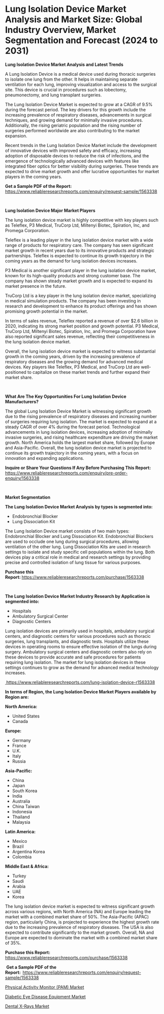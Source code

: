 <p><h1>Lung Isolation Device Market Analysis and Market Size: Global Industry Overview, Market Segmentation and Forecast (2024 to 2031)</h1></p><p><strong>Lung Isolation Device Market Analysis and Latest Trends</strong></p>
<p><p>A Lung Isolation Device is a medical device used during thoracic surgeries to isolate one lung from the other. It helps in maintaining separate ventilation for each lung, improving visualization and access to the surgical site. This device is crucial in procedures such as lobectomy, pneumonectomy, and lung transplant surgeries.</p><p>The Lung Isolation Device Market is expected to grow at a CAGR of 9.5% during the forecast period. The key drivers for this growth include the increasing prevalence of respiratory diseases, advancements in surgical techniques, and growing demand for minimally invasive procedures. Additionally, the rising geriatric population and the rising number of surgeries performed worldwide are also contributing to the market expansion.</p><p>Recent trends in the Lung Isolation Device Market include the development of innovative devices with improved safety and efficacy, increasing adoption of disposable devices to reduce the risk of infections, and the emergence of technologically advanced devices with features like integrated fiber optics for better visibility during surgeries. These trends are expected to drive market growth and offer lucrative opportunities for market players in the coming years.</p></p>
<p><strong>Get a Sample PDF of the Report:&nbsp;</strong> <a href="https://www.reliableresearchreports.com/enquiry/request-sample/1563338">https://www.reliableresearchreports.com/enquiry/request-sample/1563338</a></p>
<p>&nbsp;</p>
<p><strong>Lung Isolation Device Major Market Players</strong></p>
<p><p>The lung isolation device market is highly competitive with key players such as Teleflex, P3 Medical, TruCorp Ltd, Miltenyi Biotec, Spiration, Inc, and Promega Corporation. </p><p>Teleflex is a leading player in the lung isolation device market with a wide range of products for respiratory care. The company has seen significant market growth in recent years due to its innovative products and strategic partnerships. Teleflex is expected to continue its growth trajectory in the coming years as the demand for lung isolation devices increases.</p><p>P3 Medical is another significant player in the lung isolation device market, known for its high-quality products and strong customer base. The company has shown steady market growth and is expected to expand its market presence in the future.</p><p>TruCorp Ltd is a key player in the lung isolation device market, specializing in medical simulation products. The company has been investing in research and development to enhance its product offerings and has shown promising growth potential in the market.</p><p>In terms of sales revenue, Teleflex reported a revenue of over $2.6 billion in 2020, indicating its strong market position and growth potential. P3 Medical, TruCorp Ltd, Miltenyi Biotec, Spiration, Inc, and Promega Corporation have also reported significant sales revenue, reflecting their competitiveness in the lung isolation device market.</p><p>Overall, the lung isolation device market is expected to witness substantial growth in the coming years, driven by the increasing prevalence of respiratory diseases and the growing demand for advanced medical devices. Key players like Teleflex, P3 Medical, and TruCorp Ltd are well-positioned to capitalize on these market trends and further expand their market share.</p></p>
<p>&nbsp;</p>
<p><strong>What Are The Key Opportunities For Lung Isolation Device Manufacturers?</strong></p>
<p><p>The global Lung Isolation Device Market is witnessing significant growth due to the rising prevalence of respiratory diseases and increasing number of surgeries requiring lung isolation. The market is expected to expand at a steady CAGR of over 4% during the forecast period. Technological advancements in lung isolation devices, increasing adoption of minimally invasive surgeries, and rising healthcare expenditure are driving the market growth. North America holds the largest market share, followed by Europe and Asia-Pacific. Overall, the lung isolation device market is projected to continue its growth trajectory in the coming years, with a focus on innovation and expanding applications.</p></p>
<p><strong>Inquire or Share Your Questions If Any Before Purchasing This Report:</strong> <a href="https://www.reliableresearchreports.com/enquiry/pre-order-enquiry/1563338">https://www.reliableresearchreports.com/enquiry/pre-order-enquiry/1563338</a></p>
<p>&nbsp;</p>
<p><strong>Market Segmentation</strong></p>
<p><strong>The Lung Isolation Device Market Analysis by types is segmented into:</strong></p>
<p><ul><li>Endobronchial Blocker</li><li>Lung Dissociation Kit</li></ul></p>
<p><p>The Lung Isolation Device market consists of two main types: Endobronchial Blocker and Lung Dissociation Kit. Endobronchial Blockers are used to occlude one lung during surgical procedures, allowing ventilation of the other lung. Lung Dissociation Kits are used in research settings to isolate and study specific cell populations within the lung. Both devices play a critical role in medical and research settings by providing precise and controlled isolation of lung tissue for various purposes.</p></p>
<p><strong>Purchase this Report:&nbsp;</strong><a href="https://www.reliableresearchreports.com/purchase/1563338">https://www.reliableresearchreports.com/purchase/1563338</a></p>
<p>&nbsp;</p>
<p><strong>The Lung Isolation Device Market Industry Research by Application is segmented into:</strong></p>
<p><ul><li>Hospitals</li><li>Ambulatory Surgical Center</li><li>Diagnostic Centers</li></ul></p>
<p><p>Lung isolation devices are primarily used in hospitals, ambulatory surgical centers, and diagnostic centers for various procedures such as thoracic surgeries, lung transplants, and diagnostic tests. Hospitals utilize these devices in operating rooms to ensure effective isolation of the lungs during surgery. Ambulatory surgical centers and diagnostic centers also rely on these devices to provide accurate and safe procedures for patients requiring lung isolation. The market for lung isolation devices in these settings continues to grow as the demand for advanced medical technology increases.</p></p>
<p><a href="https://www.reliableresearchreports.com/lung-isolation-device-r1563338">&nbsp;https://www.reliableresearchreports.com/lung-isolation-device-r1563338</a></p>
<p><strong>In terms of Region, the Lung Isolation Device Market Players available by Region are:</strong></p>
<p>
    <p> <strong> North America: </strong>
        <ul>
            <li>United States</li>
            <li>Canada</li>
        </ul>
        </p> 
    <p> <strong> Europe: </strong>
        <ul>
            <li>Germany</li>
            <li>France</li>
            <li>U.K.</li>
            <li>Italy</li>
            <li>Russia</li>
        </ul>
        </p> 
    <p> <strong> Asia-Pacific: </strong>
        <ul>
            <li>China</li>
            <li>Japan</li>
            <li>South Korea</li>
            <li>India</li>
            <li>Australia</li>
            <li>China Taiwan</li>
            <li>Indonesia</li>
            <li>Thailand</li>
            <li>Malaysia</li>
        </ul>
        </p> 
    <p> <strong> Latin America: </strong>
        <ul>
            <li>Mexico</li>
            <li>Brazil</li>
            <li>Argentina Korea</li>
            <li>Colombia</li>
        </ul>
        </p> 
    <p> <strong> Middle East & Africa: </strong>
        <ul>
            <li>Turkey</li>
            <li>Saudi</li>
            <li>Arabia</li>
            <li>UAE</li>
            <li>Korea</li>
        </ul>
    </p>
    </p>
<p><p>The lung isolation device market is expected to witness significant growth across various regions, with North America (NA) and Europe leading the market with a combined market share of 50%. The Asia-Pacific (APAC) region, particularly China, is projected to experience the highest growth rate due to the increasing prevalence of respiratory diseases. The USA is also expected to contribute significantly to the market growth. Overall, NA and Europe are expected to dominate the market with a combined market share of 35%.</p></p>
<p><strong>Purchase this Report: </strong><a href="https://www.reliableresearchreports.com/purchase/1563338">https://www.reliableresearchreports.com/purchase/1563338</a></p>
<p>&nbsp;<strong>Get a Sample PDF of the Report:&nbsp;&nbsp;</strong><a href="https://www.reliableresearchreports.com/enquiry/request-sample/1563338">https://www.reliableresearchreports.com/enquiry/request-sample/1563338</a></p>
<p><strong></strong></p>
<p><p><a href="https://github.com/kufem1/Market-Research-Report-List-2/blob/main/physical-activity-monitor-pam-market.md">Physical Activity Monitor (PAM) Market</a></p><p><a href="https://github.com/singletonthaxterkelliehr2df/Market-Research-Report-List-2/blob/main/diabetic-eye-disease-equipment-market.md">Diabetic Eye Disease Equipment Market</a></p><p><a href="https://github.com/kosella/Market-Research-Report-List-3/blob/main/dental-x-rays-market.md">Dental X-Rays Market</a></p></p>